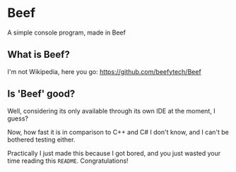 # Beef
A simple console program, made in Beef
## What is Beef?
I'm not Wikipedia, here you go: https://github.com/beefytech/Beef
## Is 'Beef' good?
Well, considering its only available through its own IDE at the moment, I guess?

Now, how fast it is in comparison to C++ and C# I don't know, and I can't be bothered testing either.

Practically I just made this because I got bored, and you just wasted your time reading this `README`. Congratulations!
